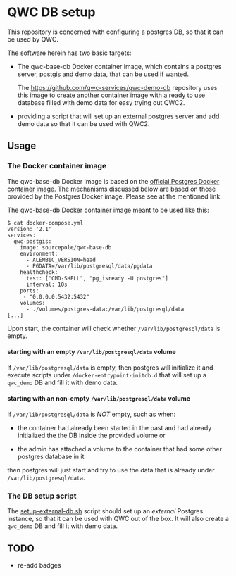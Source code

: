 QWC DB setup
============

This repository is concerned with configuring a postgres DB,
so that it can be used by QWC.

The software herein has two basic targets:

* The qwc-base-db Docker container image, which contains
  a postgres server, postgis and demo data, that can
  be used if wanted.

  The https://github.com/qwc-services/qwc-demo-db repository
  uses this image to create another container image with a
  ready to use database filled with demo data for easy trying
  out QWC2.

* providing a script that will set up an external postgres
  server and add demo data so that it can be used with QWC2.



Usage
-----

### The Docker container image

The qwc-base-db Docker image is based on the
[official Postgres Docker container image](https://hub.docker.com/_/postgres/).
The mechanisms discussed below are based on those
provided by the Postgres Docker image. Please
see at the mentioned link.

The qwc-base-db Docker container image meant to be used like this:

    $ cat docker-compose.yml
    version: '2.1'
    services:
      qwc-postgis:
        image: sourcepole/qwc-base-db
        environment:
          - ALEMBIC_VERSION=head
          - PGDATA=/var/lib/postgresql/data/pgdata
        healthcheck:
          test: ["CMD-SHELL", "pg_isready -U postgres"]
          interval: 10s
        ports:
         - "0.0.0.0:5432:5432"
        volumes:
          - ./volumes/postgres-data:/var/lib/postgresql/data
    [...]

Upon start, the container will check whether `/var/lib/postgresql/data`
is empty.

#### starting with an empty `/var/lib/postgresql/data` volume

If `/var/lib/postgresql/data` is empty, then postgres will initialize it
and execute scripts under `/docker-entrypoint-initdb.d` that will set up
a `qwc_demo` DB and fill it with demo data.

#### starting with an non-empty `/var/lib/postgresql/data` volume

If `/var/lib/postgresql/data` is *NOT* empty, such as when:

* the container had already been started in the past and had already
  initialized the the DB inside the provided volume or

* the admin has attached a volume to the container that had some
  other postgres database in it

then postgres will just start and try to use the data that is already
under `/var/lib/postgresql/data`.


### The DB setup script

The [setup-external-db.sh](setup-external-db.sh) script should set
up an *external* Postgres instance, so that it can be used with QWC
out of the box. It will also create a `qwc_demo` DB and fill it with
demo data.

TODO
----
* re-add badges
